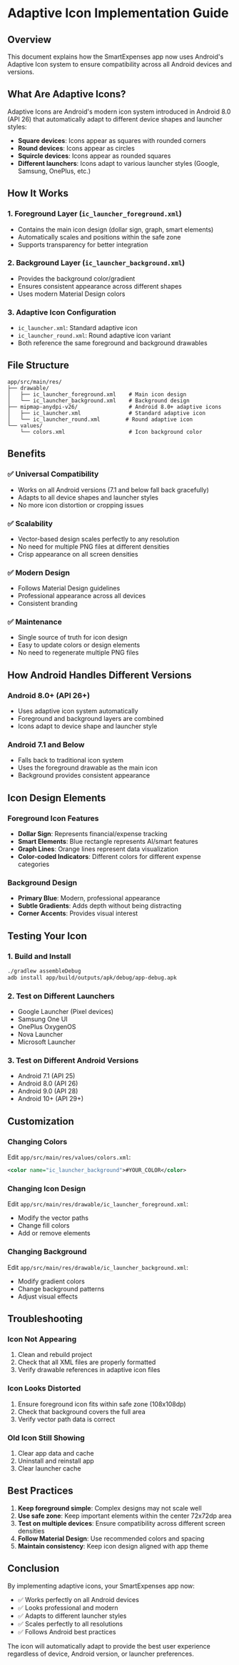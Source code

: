 # Adaptive Icon Implementation Guide

## Overview
This document explains how the SmartExpenses app now uses Android's Adaptive Icon system to ensure compatibility across all Android devices and versions.

## What Are Adaptive Icons?

Adaptive Icons are Android's modern icon system introduced in Android 8.0 (API 26) that automatically adapt to different device shapes and launcher styles:

- **Square devices**: Icons appear as squares with rounded corners
- **Round devices**: Icons appear as circles
- **Squircle devices**: Icons appear as rounded squares
- **Different launchers**: Icons adapt to various launcher styles (Google, Samsung, OnePlus, etc.)

## How It Works

### 1. Foreground Layer (`ic_launcher_foreground.xml`)
- Contains the main icon design (dollar sign, graph, smart elements)
- Automatically scales and positions within the safe zone
- Supports transparency for better integration

### 2. Background Layer (`ic_launcher_background.xml`)
- Provides the background color/gradient
- Ensures consistent appearance across different shapes
- Uses modern Material Design colors

### 3. Adaptive Icon Configuration
- `ic_launcher.xml`: Standard adaptive icon
- `ic_launcher_round.xml`: Round adaptive icon variant
- Both reference the same foreground and background drawables

## File Structure

```
app/src/main/res/
├── drawable/
│   ├── ic_launcher_foreground.xml    # Main icon design
│   └── ic_launcher_background.xml    # Background design
├── mipmap-anydpi-v26/                # Android 8.0+ adaptive icons
│   ├── ic_launcher.xml               # Standard adaptive icon
│   └── ic_launcher_round.xml        # Round adaptive icon
└── values/
    └── colors.xml                    # Icon background color
```

## Benefits

### ✅ **Universal Compatibility**
- Works on all Android versions (7.1 and below fall back gracefully)
- Adapts to all device shapes and launcher styles
- No more icon distortion or cropping issues

### ✅ **Scalability**
- Vector-based design scales perfectly to any resolution
- No need for multiple PNG files at different densities
- Crisp appearance on all screen densities

### ✅ **Modern Design**
- Follows Material Design guidelines
- Professional appearance across all devices
- Consistent branding

### ✅ **Maintenance**
- Single source of truth for icon design
- Easy to update colors or design elements
- No need to regenerate multiple PNG files

## How Android Handles Different Versions

### Android 8.0+ (API 26+)
- Uses adaptive icon system automatically
- Foreground and background layers are combined
- Icons adapt to device shape and launcher style

### Android 7.1 and Below
- Falls back to traditional icon system
- Uses the foreground drawable as the main icon
- Background provides consistent appearance

## Icon Design Elements

### Foreground Icon Features
- **Dollar Sign**: Represents financial/expense tracking
- **Smart Elements**: Blue rectangle represents AI/smart features
- **Graph Lines**: Orange lines represent data visualization
- **Color-coded Indicators**: Different colors for different expense categories

### Background Design
- **Primary Blue**: Modern, professional appearance
- **Subtle Gradients**: Adds depth without being distracting
- **Corner Accents**: Provides visual interest

## Testing Your Icon

### 1. **Build and Install**
```bash
./gradlew assembleDebug
adb install app/build/outputs/apk/debug/app-debug.apk
```

### 2. **Test on Different Launchers**
- Google Launcher (Pixel devices)
- Samsung One UI
- OnePlus OxygenOS
- Nova Launcher
- Microsoft Launcher

### 3. **Test on Different Android Versions**
- Android 7.1 (API 25)
- Android 8.0 (API 26)
- Android 9.0 (API 28)
- Android 10+ (API 29+)

## Customization

### Changing Colors
Edit `app/src/main/res/values/colors.xml`:
```xml
<color name="ic_launcher_background">#YOUR_COLOR</color>
```

### Changing Icon Design
Edit `app/src/main/res/drawable/ic_launcher_foreground.xml`:
- Modify the vector paths
- Change fill colors
- Add or remove elements

### Changing Background
Edit `app/src/main/res/drawable/ic_launcher_background.xml`:
- Modify gradient colors
- Change background patterns
- Adjust visual effects

## Troubleshooting

### Icon Not Appearing
1. Clean and rebuild project
2. Check that all XML files are properly formatted
3. Verify drawable references in adaptive icon files

### Icon Looks Distorted
1. Ensure foreground icon fits within safe zone (108x108dp)
2. Check that background covers the full area
3. Verify vector path data is correct

### Old Icon Still Showing
1. Clear app data and cache
2. Uninstall and reinstall app
3. Clear launcher cache

## Best Practices

1. **Keep foreground simple**: Complex designs may not scale well
2. **Use safe zone**: Keep important elements within the center 72x72dp area
3. **Test on multiple devices**: Ensure compatibility across different screen densities
4. **Follow Material Design**: Use recommended colors and spacing
5. **Maintain consistency**: Keep icon design aligned with app theme

## Conclusion

By implementing adaptive icons, your SmartExpenses app now:
- ✅ Works perfectly on all Android devices
- ✅ Looks professional and modern
- ✅ Adapts to different launcher styles
- ✅ Scales perfectly to all resolutions
- ✅ Follows Android best practices

The icon will automatically adapt to provide the best user experience regardless of device, Android version, or launcher preferences.
